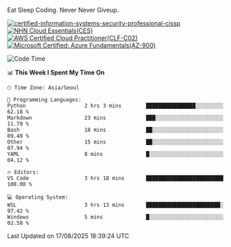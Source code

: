 Eat Sleep Coding.
Never Never Giveup.

[![certified-information-systems-security-professional-cissp](https://github.com/user-attachments/assets/d259884f-7f9a-4d80-a663-6968ead7464a)](https://www.credly.com/badges/f394a010-85a0-450b-9136-8043af01d71c/public_url)
[![NHN Cloud Essentials(CES)](https://github.com/user-attachments/assets/f405dcae-c923-424d-927f-e993bac10fa9)](https://www.nhncloud.com/kr/edu/certification/search)
[![AWS Certified Cloud Practitioner(CLF-C02)](https://github.com/user-attachments/assets/5199a6f5-42d5-4e70-b493-16c3fd42e691)](https://www.credly.com/badges/235e2b66-a782-4a21-ac77-ac4e42037113)
[![Microsoft Certified: Azure Fundamentals(AZ-900)](https://github.com/user-attachments/assets/7eb23f86-6311-42f9-83ab-166a25656710)](https://learn.microsoft.com/en-us/users/tiaz0128/credentials/ca6706271c8233ef)

<!--START_SECTION:waka-->
![Code Time](http://img.shields.io/badge/Code%20Time-4%2C339%20hrs%2037%20mins-blue)

📊 **This Week I Spent My Time On** 

```text
🕑︎ Time Zone: Asia/Seoul

💬 Programming Languages: 
Python                   2 hrs 3 mins        ████████████████░░░░░░░░░   62.18 % 
Markdown                 23 mins             ███░░░░░░░░░░░░░░░░░░░░░░   11.79 % 
Bash                     18 mins             ██░░░░░░░░░░░░░░░░░░░░░░░   09.49 % 
Other                    15 mins             ██░░░░░░░░░░░░░░░░░░░░░░░   07.94 % 
YAML                     8 mins              █░░░░░░░░░░░░░░░░░░░░░░░░   04.12 % 

🔥 Editors: 
VS Code                  3 hrs 18 mins       █████████████████████████   100.00 % 

💻 Operating System: 
WSL                      3 hrs 13 mins       ████████████████████████░   97.42 % 
Windows                  5 mins              █░░░░░░░░░░░░░░░░░░░░░░░░   02.58 % 
```


 Last Updated on 17/08/2025 18:39:24 UTC
<!--END_SECTION:waka-->
